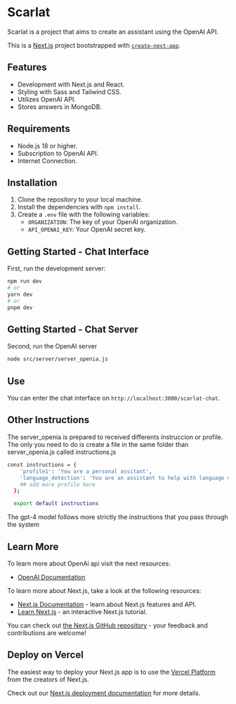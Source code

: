 # Scarlat

Scarlat is a project that aims to create an assistant using the OpenAI API.

This is a [Next.js](https://nextjs.org/) project bootstrapped with [`create-next-app`](https://github.com/vercel/next.js/tree/canary/packages/create-next-app).

## Features

- Development with Next.js and React.
- Styling with Sass and Tailwind CSS.
- Utilizes OpenAI API.
- Stores answers in MongoDB.

## Requirements

- Node.js 18 or higher.
- Subscription to OpenAI API.
- Internet Connection.

## Installation

1. Clone the repository to your local machine.
2. Install the dependencies with `npm install`.
3. Create a `.env` file with the following variables:
    - `ORGANIZATION`: The key of your OpenAI organization.
    - `API_OPENAI_KEY`: Your OpenAI secret key.

## Getting Started - Chat Interface

First, run the development server:

```bash
npm run dev
# or
yarn dev
# or
pnpm dev
```
## Getting Started - Chat Server

Second, run the OpenAI server

```bash
node src/server/server_openia.js
```
## Use

You can enter the chat interface on `http://localhost:3000/scarlat-chat`.

## Other Instructions

The server_openia is prepared to received differents instruccion or profile. The only you need to do is create a file in the same folder than server_openia.js called instructions.js 

```bash
const instructions = {
    'profile1': 'You are a personal assitant',
    'language_detection': 'You are an assistant to help with language detection.',
    ## add more profile here
  };

  export default instructions
```
The gpt-4 model follows more strictly the instructions that you pass through the system

## Learn More

To learn more about OpenAi api visit the next resources: 

- [OpenAI Documentation](https://platform.openai.com/docs/introduction)

To learn more about Next.js, take a look at the following resources:

- [Next.js Documentation](https://nextjs.org/docs) - learn about Next.js features and API.
- [Learn Next.js](https://nextjs.org/learn) - an interactive Next.js tutorial.

You can check out [the Next.js GitHub repository](https://github.com/vercel/next.js/) - your feedback and contributions are welcome!

## Deploy on Vercel

The easiest way to deploy your Next.js app is to use the [Vercel Platform](https://vercel.com/new?utm_medium=default-template&filter=next.js&utm_source=create-next-app&utm_campaign=create-next-app-readme) from the creators of Next.js.

Check out our [Next.js deployment documentation](https://nextjs.org/docs/deployment) for more details.
